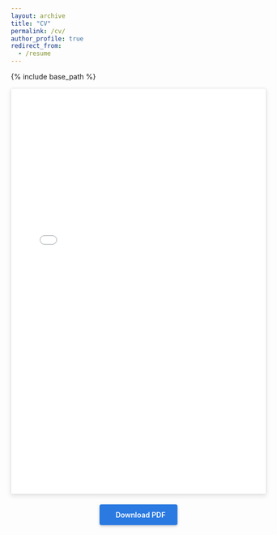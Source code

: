 ```yaml
---
layout: archive
title: "CV"
permalink: /cv/
author_profile: true
redirect_from:
  - /resume
---
```


{% include base_path %}

<div class="cv-container" style="display: flex; flex-direction: column; align-items: center; margin-bottom: 30px;">
  <div class="pdf-container" style="width: 100%; max-width: 800px; height: 800px; border: 1px solid #ddd; border-radius: 4px; overflow: hidden; margin-bottom: 20px; box-shadow: 0 4px 8px rgba(0,0,0,0.1);">
    <iframe src="/files/CV___Vansh_Gupta.pdf" style="width: 100%; height: 100%; border: none;"></iframe>
  </div>
  
  <a href="/files/CV___Vansh_Gupta.pdf" class="btn btn--primary" download style="display: inline-block; padding: 12px 24px; background-color: #2a7ae2; color: white; text-decoration: none; border-radius: 4px; font-weight: 600; transition: all 0.3s ease; box-shadow: 0 2px 5px rgba(0,0,0,0.2);">
    <i class="fas fa-download" style="margin-right: 8px;"></i> Download PDF
  </a>
</div>

<script>
  document.addEventListener('DOMContentLoaded', function() {
    // Add hover effect to download button
    const downloadBtn = document.querySelector('.btn.btn--primary');
    if (downloadBtn) {
      downloadBtn.addEventListener('mouseenter', function() {
        this.style.backgroundColor = '#1c5aa0';
        this.style.transform = 'translateY(-2px)';
        this.style.boxShadow = '0 4px 8px rgba(0,0,0,0.3)';
      });
      downloadBtn.addEventListener('mouseleave', function() {
        this.style.backgroundColor = '#2a7ae2';
        this.style.transform = 'translateY(0)';
        this.style.boxShadow = '0 2px 5px rgba(0,0,0,0.2)';
      });
    }
  });
</script>
